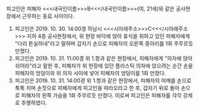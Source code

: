 피고인은 피해자 <<<내국인이름>>>B<<</내국인이름>>>(여, 21세)와 같은 공사현장에서 근무하는 동료 사이이다.
1. 피고인은 2019. 10. 30. 14:00경 하남시 <<<시아래주소>>>C<<</시아래주소>>> 지하 4층 공사현장에서, 위 현장 바닥에 앉아 휴식을 취하고 있던 피해자에게 "다리 튼실하네"라고 말하며 갑자기 손으로 피해자의 오른쪽 종아리를 1회 주무르듯 만졌다.
2. 피고인은 2019. 10. 31. 11:00경 위 1.항과 같은 현장에서, 피해자에게 "의자에 앉아 쉬어라"라고 말한 후, 피해자가 위 현장에 있던 플라스틱 의자에 앉으려는 순간 손을 피해자의 엉덩이와 위 의자 사이에 넣어 피해자의 엉덩이를 1회 만졌다.
3. 피고인은 2019. 10. 31. 14:00경 위 1.항과 같은 현장에서, 피해자의 어깨를 손으로 툭툭 치며 손짓으로 피해자에게 피고인을 따라오라고 한 후, 갑자기 뒤로 돌아 손으로 피해자의 왼쪽 가슴을 1회 주무르듯 만졌다.
이로써 피고인은 피해자를 각각 강제로 추행하였다.
